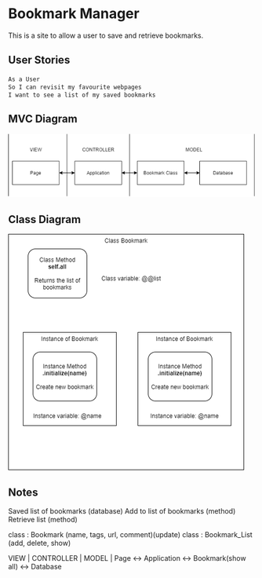 # Bookmark Manager

This is a site to allow a user to save and retrieve bookmarks.

## User Stories

```
As a User
So I can revisit my favourite webpages
I want to see a list of my saved bookmarks
```

## MVC Diagram

![MVC Diagram 1](images/mvc_diagram.png?raw=true "MVC Diagram")

## Class Diagram

![Class Diagram 1](images/bookmark_class.png?raw=true "Bookmark Class Diagram")

## Notes

Saved list of bookmarks (database)
Add to list of bookmarks (method)
Retrieve list (method)

class : Bookmark (name, tags, url, comment)(update)
class : Bookmark_List (add, delete, show)

VIEW  |  CONTROLLER   |               MODEL              |
Page <-> Application <-> Bookmark(show all) <-> Database
